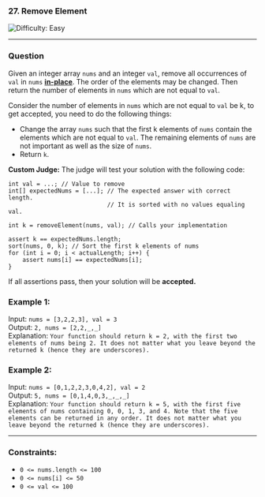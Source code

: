 ### 27. Remove Element

<img src ='https://img.shields.io/badge/Difficulty-Easy-brightgreen' alt='Difficulty: Easy' />

---

### Question

Given an integer array ```nums``` and an integer ```val```, remove all occurrences of ```val``` in ```nums``` **<a href="https://en.wikipedia.org/wiki/In-place_algorithm">in-place</a>**. The order of the elements may be changed. Then return the number of elements in ```nums``` which are not equal to ```val```.

Consider the number of elements in ```nums``` which are not equal to ```val``` be k, to get accepted, you need to do the following things:

+ Change the array ```nums``` such that the first k elements of ```nums``` contain the elements which are not equal to ```val```. The remaining elements of ```nums``` are not important as well as the size of ```nums```.
+ Return ```k```.

**Custom Judge:**
The judge will test your solution with the following code:

```int[] nums = [...]; // Input array
int val = ...; // Value to remove
int[] expectedNums = [...]; // The expected answer with correct length.
                            // It is sorted with no values equaling val.

int k = removeElement(nums, val); // Calls your implementation

assert k == expectedNums.length;
sort(nums, 0, k); // Sort the first k elements of nums
for (int i = 0; i < actualLength; i++) {
    assert nums[i] == expectedNums[i];
}
```
If all assertions pass, then your solution will be **accepted.**

### Example 1: 
Input: ```nums = [3,2,2,3], val = 3``` <br />
Output: ```2, nums = [2,2,_,_]``` <br />
Explanation: ```Your function should return k = 2, with the first two elements of nums being 2.
It does not matter what you leave beyond the returned k (hence they are underscores).```

### Example 2:
Input: ```nums = [0,1,2,2,3,0,4,2], val = 2```<br />
Output: ```5, nums = [0,1,4,0,3,_,_,_]```<br />
Explanation: ```Your function should return k = 5, with the first five elements of nums containing 0, 0, 1, 3, and 4.
Note that the five elements can be returned in any order.
It does not matter what you leave beyond the returned k (hence they are underscores).```

---

### Constraints:
+ ```0 <= nums.length <= 100```
+ ```0 <= nums[i] <= 50```
+ ```0 <= val <= 100```